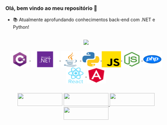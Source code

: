 ### Olá, bem vindo ao meu repositório 👋

- 📚 Atualmente aprofundando conhecimentos back-end com .NET e Python!

<br>
<div align="center">
  <a href="https://github.com/guih1886">
  <img height="200em" src="https://github-readme-stats.vercel.app/api/top-langs/?username=guih1886&layout=compact&langs_count=7&theme=dark"/>
</div>

<div align="center">
    <br>
    <img align="center" alt="JAVA" height="50em" width="60em" src="https://raw.githubusercontent.com/guih1886/icons/main/c%232.png">
    <img align="center" alt="JAVA" height="50em" width="90em" src="https://raw.githubusercontent.com/guih1886/icons/main/dot_net.png">
    <img align="center" alt="JAVA" height="50em" width="60em" src="https://raw.githubusercontent.com/guih1886/icons/main/java_icon.png">
    <img align="center" alt="PYTHON" height="50em" width="60em" src="https://raw.githubusercontent.com/guih1886/icons/main/python_icon.png">
    <img align="center" alt="JS" height="50em" width="60em" src="https://raw.githubusercontent.com/guih1886/icons/main/js_icon.png">
    <img align="center" alt="NODE" height="50em" width="60em" src="https://raw.githubusercontent.com/guih1886/icons/main/node_icon.png">
    <img align="center" alt="PHP" height="50em" width="60em" src="https://raw.githubusercontent.com/guih1886/icons/main/php_icon.png">
    <img align="center" alt="REACT" height="50em" width="60em" src="https://raw.githubusercontent.com/guih1886/icons/main/react_icon.png">
    <img align="center" alt="ANGULAR" height="50em" width="60em" src="https://raw.githubusercontent.com/guih1886/icons/main/angular_icon.png">
</div>

##

<div align="center">
   <a href="https://api.whatsapp.com/send?phone=5519982210064&text=Olá%20Guilherme">
  <img width="140em" height="40em" src="https://img.shields.io/badge/WhatsApp-25D366?style=for-the-badge&logo=whatsapp&logoColor=white" target="_blank"></a>
  </a>
  <a href="https://www.linkedin.com/in/guih1886/" target="blank">
  <img width="140em" height="40em" src="https://img.shields.io/badge/-LinkedIn-%230077B5?style=for-the-badge&logo=linkedin&logoColor=white" target="blank">
  </a>
  <a href="mailto:guilherme_18henrique@yahoo.com.br">
  <img width="140em" height="40em" src="https://img.shields.io/badge/-Yahoo-blueviolet?style=for-the-badge&logo=yahoo&logoColor=white" target="_blank">
  </a>
   <a href="https://cursos.alura.com.br/vitrinedev/guih1886" target="_blank">
  <img width="140em" height="40em" src="https://img.shields.io/badge/-VitrineDev-072940?style=for-the-badge&logo=alura&logoColor=white" target="_blank">
   </a>
</div>

